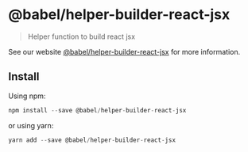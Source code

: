 # @babel/helper-builder-react-jsx

> Helper function to build react jsx

See our website [@babel/helper-builder-react-jsx](https://new.babeljs.io/docs/en/next/babel-helper-builder-react-jsx.html) for more information.

## Install

Using npm:

```js
npm install --save @babel/helper-builder-react-jsx
```

or using yarn:

```js
yarn add --save @babel/helper-builder-react-jsx
```
